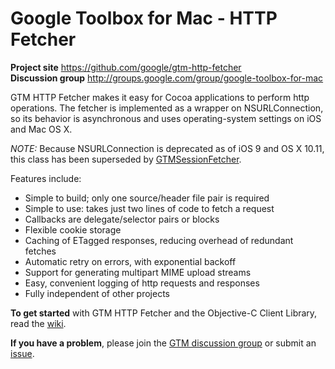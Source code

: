 # Google Toolbox for Mac - HTTP Fetcher #

**Project site** <https://github.com/google/gtm-http-fetcher><br>
**Discussion group** <http://groups.google.com/group/google-toolbox-for-mac>

GTM HTTP Fetcher makes it easy for Cocoa applications to perform http
operations.  The fetcher is implemented as a wrapper on NSURLConnection, so its
behavior is asynchronous and uses operating-system settings on iOS and Mac OS X.

*NOTE:* Because NSURLConnection is deprecated as of iOS 9 and OS X 10.11, this
class has been superseded by
[GTMSessionFetcher](https://github.com/google/gtm-session-fetcher).

Features include:
- Simple to build; only one source/header file pair is required
- Simple to use: takes just two lines of code to fetch a request
- Callbacks are delegate/selector pairs or blocks
- Flexible cookie storage
- Caching of ETagged responses, reducing overhead of redundant fetches
- Automatic retry on errors, with exponential backoff
- Support for generating multipart MIME upload streams
- Easy, convenient logging of http requests and responses
- Fully independent of other projects

**To get started** with GTM HTTP Fetcher and the Objective-C Client Library,
read the [wiki](https://github.com/google/gtm-http-fetcher/wiki).

**If you have a problem**, please join the
[GTM discussion group](http://groups.google.com/group/google-toolbox-for-mac)
or submit an [issue](https://github.com/google/gtm-http-fetcher/issues).
